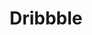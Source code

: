 ---
blog: https://dribbble.com/stories
colors:
- '#EA4C89'
- '#B2215A'
dribbble: dribbble
facebook: https://www.facebook.com/dribbble
git: https://github.com/dribbble
guide: https://dribbble.com/branding
images:
- dribbble-icon.svg
- dribbble-ar21.svg
instagram: https://www.instagram.com/dribbble/
linkedin: https://www.linkedin.com/company/dribbble/
logohandle: dribbble
sort: dribbble
title: Dribbble
twitter: https://x.com/dribbble
website: https://dribbble.com/
wikipedia: https://en.wikipedia.org/wiki/Dribbble
---